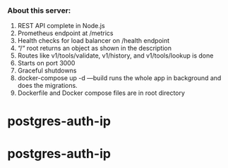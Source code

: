 ### About this server:

1. REST API complete in Node.js
2. Prometheus endpoint at /metrics
3. Health checks for load balancer on /health endpoint
4. “/“ root returns an object as shown in the description
5. Routes like v1/tools/validate, v1/history, and v1/tools/lookup is done
6. Starts on port 3000
7. Graceful shutdowns
8. docker-compose up -d —build runs the whole app in background and does the migrations.
9. Dockerfile and Docker compose files are in root directory
# postgres-auth-ip
# postgres-auth-ip
